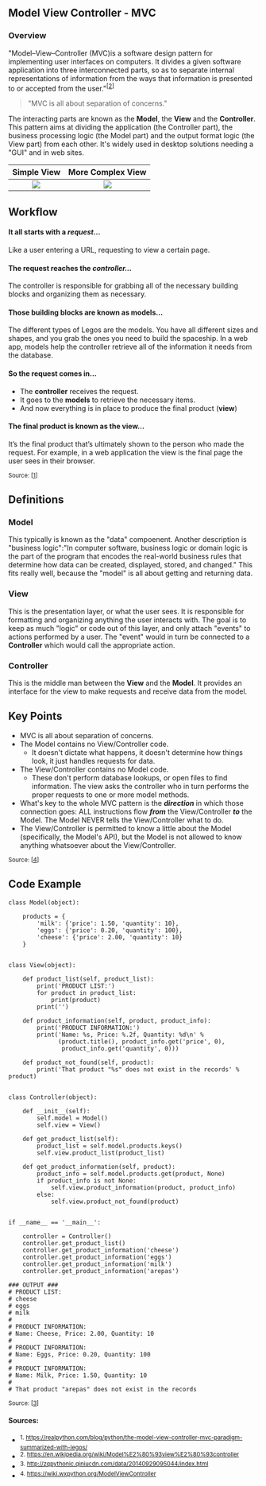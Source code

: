 ## Model View Controller - MVC

### Overview

"Model–View–Controller (MVC)is a software design pattern for implementing user interfaces on computers. It divides a given software application into three interconnected parts, so as to separate internal representations of information from the ways that information is presented to or accepted from the user."<sup>[[2]]</sup>

> "MVC is all about separation of concerns."

The interacting parts are known as the **Model**, the **View** and the **Controller**. This pattern aims at dividing the application (the Controller part), the business processing logic (the Model part) and the output format logic (the View part) from each other. It's widely used in desktop solutions needing a "GUI" and in web sites.


|             Simple View        |             More Complex View        |
|:------------------------------:|:------------------------------:|
| ![](https://upload.wikimedia.org/wikipedia/commons/a/a0/MVC-Process.svg) |![](http://www.bogotobogo.com/DesignPatterns/images/mvc/mvc_diagram.png) |



## Workflow  

#### It all starts with a ***request…***
Like a user entering a URL, requesting to view a certain page.


#### The request reaches the ***controller…***
The controller is responsible for grabbing all of the necessary building blocks and organizing them as necessary.

#### Those building blocks are known as models…
The different types of Legos are the models. You have all different sizes and shapes, and you grab the ones you need to build the spaceship. In a web app, models help the controller retrieve all of the information it needs from the database.

#### So the request comes in…
- The **controller** receives the request.
- It goes to the **models**  to retrieve the necessary items.
- And now everything is in place to produce the final product (**view**)

#### The final product is known as the view…
It’s the final product that’s ultimately shown to the person who made the request. For example, in a web application the view is the final page the user sees in their browser.

<sup>Source: [[1]]</sup>

## Definitions

### Model

This typically is known as the "data" compoenent. Another description is "business logic":"In computer software, business logic or domain logic is the part of the program that encodes the real-world business rules that determine how data can be created, displayed, stored, and changed." This fits really well, because the "model" is all about getting and returning data. 

### View

This is the presentation layer, or what the user sees. It is responsible for formatting and organizing anything the user interacts with. The goal is to keep as much "logic" or code out of this layer, and only attach "events" to actions performed by a user. The "event" would in turn be connected to a **Controller** which would call the appropriate action.


### Controller
This is the middle man between the **View** and the **Model**. It provides an interface for the view to make requests and receive data from the model. 

## Key Points

- MVC is all about separation of concerns. 
- The Model contains no View/Controller code.
    - It doesn't dictate what happens, it doesn't determine how things look, it just handles requests for data.
- The View/Controller contains no Model code.
    - These don't perform database lookups, or open files to find information. The view asks the controller who in turn performs the proper requests to one or more model methods.
- What's key to the whole MVC pattern is the ***direction*** in which those connection goes: ALL instructions flow ***from*** the View/Controller ***to*** the Model. The Model NEVER tells the View/Controller what to do. 
- The View/Controller is permitted to know a little about the Model (specifically, the Model's API), but the Model is not allowed to know anything whatsoever about the View/Controller. 


<sup>Source: [[4]]</sup>
## Code Example  

```
class Model(object):

    products = {
        'milk': {'price': 1.50, 'quantity': 10},
        'eggs': {'price': 0.20, 'quantity': 100},
        'cheese': {'price': 2.00, 'quantity': 10}
    }


class View(object):

    def product_list(self, product_list):
        print('PRODUCT LIST:')
        for product in product_list:
            print(product)
        print('')

    def product_information(self, product, product_info):
        print('PRODUCT INFORMATION:')
        print('Name: %s, Price: %.2f, Quantity: %d\n' %
              (product.title(), product_info.get('price', 0),
               product_info.get('quantity', 0)))

    def product_not_found(self, product):
        print('That product "%s" does not exist in the records' % product)


class Controller(object):

    def __init__(self):
        self.model = Model()
        self.view = View()

    def get_product_list(self):
        product_list = self.model.products.keys()
        self.view.product_list(product_list)

    def get_product_information(self, product):
        product_info = self.model.products.get(product, None)
        if product_info is not None:
            self.view.product_information(product, product_info)
        else:
            self.view.product_not_found(product)


if __name__ == '__main__':

    controller = Controller()
    controller.get_product_list()
    controller.get_product_information('cheese')
    controller.get_product_information('eggs')
    controller.get_product_information('milk')
    controller.get_product_information('arepas')

### OUTPUT ###
# PRODUCT LIST:
# cheese
# eggs
# milk
#
# PRODUCT INFORMATION:
# Name: Cheese, Price: 2.00, Quantity: 10
#
# PRODUCT INFORMATION:
# Name: Eggs, Price: 0.20, Quantity: 100
#
# PRODUCT INFORMATION:
# Name: Milk, Price: 1.50, Quantity: 10
#
# That product "arepas" does not exist in the records
```
<sup>Source: [[3]]</sup>

#### Sources:
- <sup>1. https://realpython.com/blog/python/the-model-view-controller-mvc-paradigm-summarized-with-legos/</sup>
- <sup>2. https://en.wikipedia.org/wiki/Model%E2%80%93view%E2%80%93controller</sup>
- <sup>3. http://zqpythonic.qiniucdn.com/data/20140929095044/index.html
- <sup>4. https://wiki.wxpython.org/ModelViewController

[1]: https://realpython.com/blog/python/the-model-view-controller-mvc-paradigm-summarized-with-legos/
[2]: https://en.wikipedia.org/wiki/Model%E2%80%93view%E2%80%93controller
[3]: http://zqpythonic.qiniucdn.com/data/20140929095044/index.html
[4]: https://wiki.wxpython.org/ModelViewController
